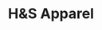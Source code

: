 ---
title: "H&S Apparel"
url: /karachi/hands-apparel-fl3-first-floor-block-3-gulshan-e-iqbal/
shop: clothes
---